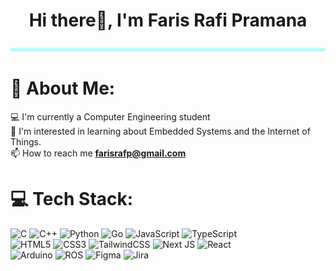 <h1 align="center">Hi there👋, I'm Faris Rafi Pramana</h1>

![gradient](./gradient.gif)

# 💫 About Me:
💻 I'm currently a Computer Engineering student<br>🌱 I'm interested in learning about Embedded Systems and the Internet of Things.<br> 📫 How to reach me **farisrafp@gmail.com**


# 💻 Tech Stack:
![C](https://img.shields.io/badge/c-%2300599C.svg?style=flat&logo=c&logoColor=white) ![C++](https://img.shields.io/badge/c++-%2300599C.svg?style=flat&logo=c%2B%2B&logoColor=white) ![Python](https://img.shields.io/badge/python-3670A0?style=flat&logo=python&logoColor=ffdd54) ![Go](https://img.shields.io/badge/go-%2300ADD8.svg?style=flat&logo=go&logoColor=white) ![JavaScript](https://img.shields.io/badge/javascript-%23323330.svg?style=flat&logo=javascript&logoColor=%23F7DF1E) ![TypeScript](https://img.shields.io/badge/typescript-%23007ACC.svg?style=flat&logo=typescript&logoColor=white)<br>
![HTML5](https://img.shields.io/badge/html5-%23E34F26.svg?style=flat&logo=html5&logoColor=white) ![CSS3](https://img.shields.io/badge/css3-%231572B6.svg?style=flat&logo=css3&logoColor=white) ![TailwindCSS](https://img.shields.io/badge/tailwindcss-%2338B2AC.svg?style=flat&logo=tailwind-css&logoColor=white) ![Next JS](https://img.shields.io/badge/Next-black?style=flat&logo=next.js&logoColor=white) ![React](https://img.shields.io/badge/react-%2320232a.svg?style=flat&logo=react&logoColor=%2361DAFB)<br>
![Arduino](https://img.shields.io/badge/-Arduino-00979D?style=flat&logo=Arduino&logoColor=white) ![ROS](https://img.shields.io/badge/ros-%230A0FF9.svg?style=flat&logo=ros&logoColor=white) ![Figma](https://img.shields.io/badge/figma-%23F24E1E.svg?style=flat&logo=figma&logoColor=white) ![Jira](https://img.shields.io/badge/jira-%230A0FFF.svg?style=flat&logo=jira&logoColor=white)
<!-- # 📊 GitHub Stats: -->
<!-- ![](https://github-readme-stats.vercel.app/api?username=farisrfp&theme=onedark&hide_border=false&include_all_commits=true&count_private=true) -->
<!-- ![](https://github-readme-streak-stats.herokuapp.com/?user=farisrfp&theme=onedark&hide_border=false)<br/> -->
<!-- ![](https://github-readme-stats.vercel.app/api/top-langs/?username=farisrfp&theme=onedark&hide_border=false&include_all_commits=true&count_private=true&layout=compact) -->

<!-- Proudly created with GPRM ( https://gprm.itsvg.in ) -->
